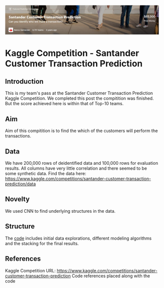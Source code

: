 ![Kaggle Logo](src/CompititionLogo.jpg)
# Kaggle Competition - Santander Customer Transaction Prediction
## Introduction
This is my team's pass at the Santander Customer Transaction Prediction Kaggle Competition. We completed this post the compitition was finished. But the score achieved here is within that of Top-10 teams.

## Aim
Aim of this compitition is to find the which of the customers will perform the transactions.

## Data
We have 200,000 rows of deidentified data and 100,000 rows for evaluation results. All columns have very little correlation and there seemed to be some synthetic data.
Find the data here: https://www.kaggle.com/competitions/santander-customer-transaction-prediction/data

## Novelty
We used CNN to find underlying structures in the data.

## Structure
The [code](code/santander-eda-and-prediction.ipynb) includes initial data explorations, different modeling algorithms and the stacking for the final results.


## References
Kaggle Competition URL: https://www.kaggle.com/competitions/santander-customer-transaction-prediction
Code references placed along with the code
